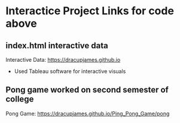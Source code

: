 # Interactice Project Links for code above #
## index.html interactive data ##
Interactive Data: https://dracupjames.github.io
  * Used Tableau software for interactive visuals

## Pong game worked on second semester of college ##
Pong Game: https://dracupjames.github.io/Ping_Pong_Game/pong 
